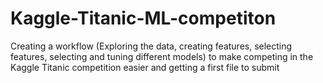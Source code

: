 # Kaggle-Titanic-ML-competiton
Creating a workflow (Exploring the data, creating features, selecting features, selecting and tuning different models) to make competing in the Kaggle Titanic competition easier and getting a first file to submit
